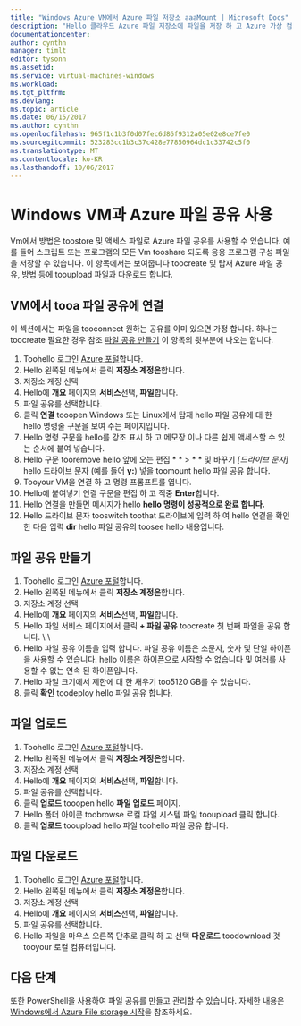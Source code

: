 ```yaml
---
title: "Windows Azure VM에서 Azure 파일 저장소 aaaMount | Microsoft Docs"
description: "Hello 클라우드 Azure 파일 저장소에 파일을 저장 하 고 Azure 가상 컴퓨터 (VM)에서 클라우드 파일 공유를 탑재 합니다."
documentationcenter: 
author: cynthn
manager: timlt
editor: tysonn
ms.assetid: 
ms.service: virtual-machines-windows
ms.workload: 
ms.tgt_pltfrm: 
ms.devlang: 
ms.topic: article
ms.date: 06/15/2017
ms.author: cynthn
ms.openlocfilehash: 965f1c1b3f0d07fec6d86f9312a05e02e8ce7fe0
ms.sourcegitcommit: 523283cc1b3c37c428e77850964dc1c33742c5f0
ms.translationtype: MT
ms.contentlocale: ko-KR
ms.lasthandoff: 10/06/2017
---
```

# <a name="use-azure-file-shares-with-windows-vms"></a>Windows VM과 Azure 파일 공유 사용 

Vm에서 방법은 toostore 및 액세스 파일로 Azure 파일 공유를 사용할 수 있습니다. 예를 들어 스크립트 또는 프로그램의 모든 Vm tooshare 되도록 응용 프로그램 구성 파일을 저장할 수 있습니다. 이 항목에서는 보여줍니다 toocreate 및 탑재 Azure 파일 공유, 방법 등에 tooupload 파일과 다운로드 합니다.

## <a name="connect-tooa-file-share-from-a-vm"></a>VM에서 tooa 파일 공유에 연결

이 섹션에서는 파일을 tooconnect 원하는 공유를 이미 있으면 가정 합니다. 하나는 toocreate 필요한 경우 참조 [파일 공유 만들기](#create-a-file-share) 이 항목의 뒷부분에 나오는 합니다.

1. Toohello 로그인 [Azure 포털](https://portal.azure.com)합니다.
2. Hello 왼쪽된 메뉴에서 클릭 **저장소 계정은**합니다.
3. 저장소 계정 선택
4. Hello에 **개요** 페이지의 **서비스**선택, **파일**합니다.
5. 파일 공유를 선택합니다.
6. 클릭 **연결** tooopen Windows 또는 Linux에서 탑재 hello 파일 공유에 대 한 hello 명령줄 구문을 보여 주는 페이지입니다.
7. Hello 명령 구문을 hello를 강조 표시 하 고 메모장 이나 다른 쉽게 액세스할 수 있는 순서에 붙여 넣습니다. 
8. Hello 구문 tooremove hello 앞에 오는 편집 * * > * * 및 바꾸기 *[드라이브 문자]* hello 드라이브 문자 (예를 들어 **y:**) 넣을 toomount hello 파일 공유 합니다.
8. Tooyour VM을 연결 하 고 명령 프롬프트를 엽니다.
9. Hello에 붙여넣기 연결 구문을 편집 하 고 적중 **Enter**합니다.
10. Hello 연결을 만들면 메시지가 hello **hello 명령이 성공적으로 완료 합니다.**
11. Hello 드라이브 문자 tooswitch toothat 드라이브에 입력 하 여 hello 연결을 확인 한 다음 입력 **dir** hello 파일 공유의 toosee hello 내용입니다.



## <a name="create-a-file-share"></a>파일 공유 만들기 
1. Toohello 로그인 [Azure 포털](https://portal.azure.com)합니다.
2. Hello 왼쪽된 메뉴에서 클릭 **저장소 계정은**합니다.
3. 저장소 계정 선택
4. Hello에 **개요** 페이지의 **서비스**선택, **파일**합니다.
5. Hello 파일 서비스 페이지에서 클릭 **+ 파일 공유** toocreate 첫 번째 파일을 공유 합니다. \ \
6. Hello 파일 공유 이름을 입력 합니다. 파일 공유 이름은 소문자, 숫자 및 단일 하이픈을 사용할 수 있습니다. hello 이름은 하이픈으로 시작할 수 없습니다 및 여러를 사용할 수 없는 연속 된 하이픈입니다. 
7. Hello 파일 크기에서 제한에 대 한 채우기 too5120 GB를 수 있습니다.
8. 클릭 **확인** toodeploy hello 파일 공유 합니다.
   
## <a name="upload-files"></a>파일 업로드
1. Toohello 로그인 [Azure 포털](https://portal.azure.com)합니다.
2. Hello 왼쪽된 메뉴에서 클릭 **저장소 계정은**합니다.
3. 저장소 계정 선택
4. Hello에 **개요** 페이지의 **서비스**선택, **파일**합니다.
5. 파일 공유를 선택합니다.
6. 클릭 **업로드** tooopen hello **파일 업로드** 페이지.
7. Hello 폴더 아이콘 toobrowse 로컬 파일 시스템 파일 tooupload 클릭 합니다.   
8. 클릭 **업로드** tooupload hello 파일 toohello 파일 공유 합니다.

## <a name="download-files"></a>파일 다운로드
1. Toohello 로그인 [Azure 포털](https://portal.azure.com)합니다.
2. Hello 왼쪽된 메뉴에서 클릭 **저장소 계정은**합니다.
3. 저장소 계정 선택
4. Hello에 **개요** 페이지의 **서비스**선택, **파일**합니다.
5. 파일 공유를 선택합니다.
6. Hello 파일을 마우스 오른쪽 단추로 클릭 하 고 선택 **다운로드** toodownload 것 tooyour 로컬 컴퓨터입니다.
   

## <a name="next-steps"></a>다음 단계

또한 PowerShell을 사용하여 파일 공유를 만들고 관리할 수 있습니다. 자세한 내용은 [Windows에서 Azure File storage 시작](../../storage/files/storage-dotnet-how-to-use-files.md)을 참조하세요.
